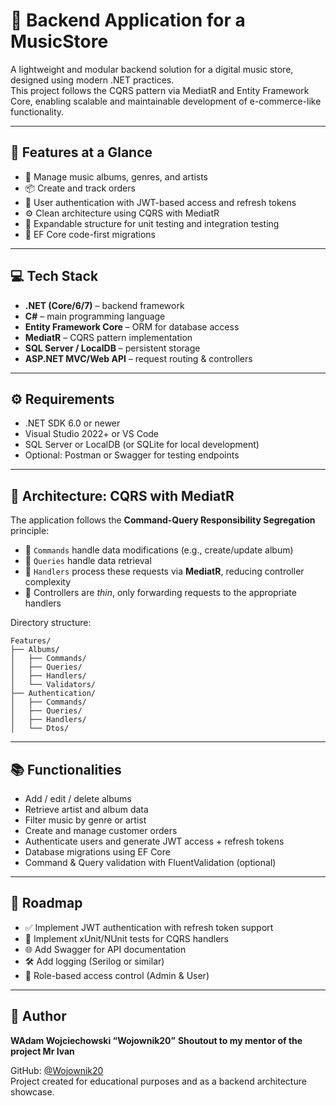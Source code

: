 # 🎵 Backend Application for a MusicStore

A lightweight and modular backend solution for a digital music store, designed using modern .NET practices.  
This project follows the CQRS pattern via MediatR and Entity Framework Core, enabling scalable and maintainable development of e-commerce-like functionality.

---

## 🧠 Features at a Glance

- 🎸 Manage music albums, genres, and artists
- 📦 Create and track orders
- 🔐 User authentication with JWT-based access and refresh tokens
- ⚙️ Clean architecture using CQRS with MediatR
- 🧪 Expandable structure for unit testing and integration testing
- 📁 EF Core code-first migrations

---

## 💻 Tech Stack

- **.NET (Core/6/7)** – backend framework  
- **C#** – main programming language  
- **Entity Framework Core** – ORM for database access  
- **MediatR** – CQRS pattern implementation  
- **SQL Server / LocalDB** – persistent storage  
- **ASP.NET MVC/Web API** – request routing & controllers

---

## ⚙️ Requirements

- .NET SDK 6.0 or newer  
- Visual Studio 2022+ or VS Code  
- SQL Server or LocalDB (or SQLite for local development)  
- Optional: Postman or Swagger for testing endpoints

---

## 🧱 Architecture: CQRS with MediatR

The application follows the **Command-Query Responsibility Segregation** principle:

- 🔹 `Commands` handle data modifications (e.g., create/update album)
- 🔹 `Queries` handle data retrieval
- 🔹 `Handlers` process these requests via **MediatR**, reducing controller complexity
- 🔹 Controllers are *thin*, only forwarding requests to the appropriate handlers

Directory structure:
```
Features/
├── Albums/
│   ├── Commands/
│   ├── Queries/
│   ├── Handlers/
│   └── Validators/
├── Authentication/
│   ├── Commands/
│   ├── Queries/
│   ├── Handlers/
│   └── Dtos/
```

---

## 📚 Functionalities

- Add / edit / delete albums
- Retrieve artist and album data
- Filter music by genre or artist
- Create and manage customer orders
- Authenticate users and generate JWT access + refresh tokens
- Database migrations using EF Core
- Command & Query validation with FluentValidation (optional)

---

## 🚧 Roadmap

- ✅ Implement JWT authentication with refresh token support
- 🧪 Implement xUnit/NUnit tests for CQRS handlers
- 🌐 Add Swagger for API documentation
- 🛠️ Add logging (Serilog or similar)
- 🧾 Role-based access control (Admin & User)

---

## 👤 Author

**WAdam Wojciechowski “Wojownik20”**
**Shoutout to my mentor of the project Mr Ivan**

GitHub: [@Wojownik20](https://github.com/Wojownik20)  
Project created for educational purposes and as a backend architecture showcase.

